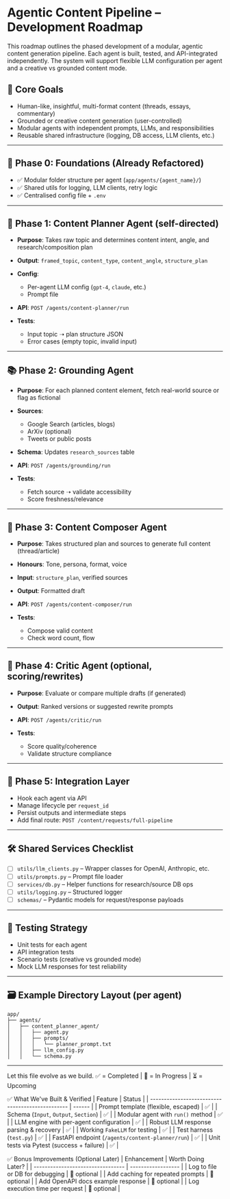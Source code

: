 # Agentic Content Pipeline – Development Roadmap

This roadmap outlines the phased development of a modular, agentic content generation pipeline. Each agent is built, tested, and API-integrated independently. The system will support flexible LLM configuration per agent and a creative vs grounded content mode.

## 📌 Core Goals

* Human-like, insightful, multi-format content (threads, essays, commentary)
* Grounded or creative content generation (user-controlled)
* Modular agents with independent prompts, LLMs, and responsibilities
* Reusable shared infrastructure (logging, DB access, LLM clients, etc.)

---

## 🔁 Phase 0: Foundations (Already Refactored)

* ✅ Modular folder structure per agent (`app/agents/{agent_name}/`)
* ✅ Shared utils for logging, LLM clients, retry logic
* ✅ Centralised config file + `.env`

---

## 🌱 Phase 1: Content Planner Agent (self-directed)

* **Purpose**: Takes raw topic and determines content intent, angle, and research/composition plan
* **Output**: `framed_topic`, `content_type`, `content_angle`, `structure_plan`
* **Config**:

  * Per-agent LLM config (`gpt-4`, `claude`, etc.)
  * Prompt file
* **API**: `POST /agents/content-planner/run`
* **Tests**:

  * Input topic ➝ plan structure JSON
  * Error cases (empty topic, invalid input)

---

## 📚 Phase 2: Grounding Agent

* **Purpose**: For each planned content element, fetch real-world source or flag as fictional
* **Sources**:

  * Google Search (articles, blogs)
  * ArXiv (optional)
  * Tweets or public posts
* **Schema**: Updates `research_sources` table
* **API**: `POST /agents/grounding/run`
* **Tests**:

  * Fetch source ➝ validate accessibility
  * Score freshness/relevance

---

## 🧠 Phase 3: Content Composer Agent

* **Purpose**: Takes structured plan and sources to generate full content (thread/article)
* **Honours**: Tone, persona, format, voice
* **Input**: `structure_plan`, verified sources
* **Output**: Formatted draft
* **API**: `POST /agents/content-composer/run`
* **Tests**:

  * Compose valid content
  * Check word count, flow

---

## 🧪 Phase 4: Critic Agent (optional, scoring/rewrites)

* **Purpose**: Evaluate or compare multiple drafts (if generated)
* **Output**: Ranked versions or suggested rewrite prompts
* **API**: `POST /agents/critic/run`
* **Tests**:

  * Score quality/coherence
  * Validate structure compliance

---

## 🧷 Phase 5: Integration Layer

* Hook each agent via API
* Manage lifecycle per `request_id`
* Persist outputs and intermediate steps
* Add final route: `POST /content/requests/full-pipeline`

---

## 🛠 Shared Services Checklist

* [ ] `utils/llm_clients.py` – Wrapper classes for OpenAI, Anthropic, etc.
* [ ] `utils/prompts.py` – Prompt file loader
* [ ] `services/db.py` – Helper functions for research/source DB ops
* [ ] `utils/logging.py` – Structured logger
* [ ] `schemas/` – Pydantic models for request/response payloads

---

## 🧪 Testing Strategy

* Unit tests for each agent
* API integration tests
* Scenario tests (creative vs grounded mode)
* Mock LLM responses for test reliability

---

## 🗃 Example Directory Layout (per agent)

```
app/
├── agents/
│   ├── content_planner_agent/
│   │   ├── agent.py
│   │   ├── prompts/
│   │   │   └── planner_prompt.txt
│   │   ├── llm_config.py
│   │   └── schema.py
```

---

Let this file evolve as we build. ✅ = Completed | 🔄 = In Progress | ⏳ = Upcoming

✅ What We've Built & Verified
| Feature                                          | Status |
| ------------------------------------------------ | ------ |
| Prompt template (flexible, escaped)              | ✅      |
| Schema (`Input`, `Output`, `Section`)            | ✅      |
| Modular agent with `run()` method                | ✅      |
| LLM engine with per-agent configuration          | ✅      |
| Robust LLM response parsing & recovery           | ✅      |
| Working `FakeLLM` for testing                    | ✅      |
| Test harness (`test.py`)                         | ✅      |
| FastAPI endpoint (`/agents/content-planner/run`) | ✅      |
| Unit tests via Pytest (success + failure)        | ✅      |

✅ Bonus Improvements (Optional Later)
| Enhancement                       | Worth Doing Later? |
| --------------------------------- | ------------------ |
| Log to file or DB for debugging   | 🔄 optional        |
| Add caching for repeated prompts  | 🔄 optional        |
| Add OpenAPI docs example response | 🔄 optional        |
| Log execution time per request    | 🔄 optional        |
